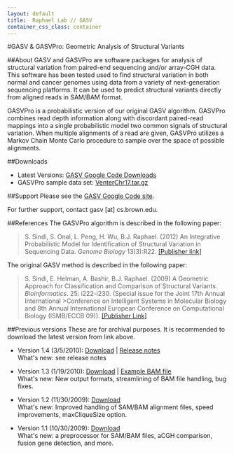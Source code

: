 ```yaml
---
layout: default
title:  Raphael Lab // GASV
container_css_class: container
---
```


#GASV & GASVPro: Geometric Analysis of Structural Variants

##About
GASV and GASVPro are software packages for analysis of structural variation from paired-end sequencing and/or array-CGH data. This software has been tested used to find structural variation in both normal and cancer genomes using data from a variety of next-generation sequencing platforms. It can be used to predict structural variants directly from aligned reads in SAM/BAM format.

GASVPro is a probabilistic version of our original GASV algorithm. GASVPro combines read depth information along with discordant paired-read mappings into a single probabilistic model two common signals of structural variation. When multiple alignments of a read are given, GASVPro utilizes a Markov Chain Monte Carlo procedure to sample over the space of possible alignments.

<a name="download"></a>
##Downloads
* Latest Versions: [GASV Google Code Downloads](http://code.google.com/p/gasv/downloads/list)
* GASVPro sample data set: [VenterChr17.tar.gz](http://cs.brown.edu/~braphael/software/GASVPro/VenterChr17.tar.gz)

##Support
Please see the [GASV Google Code site](https://code.google.com/p/gasv/).

For further support, contact gasv [at] cs.brown.edu.

<a name="reference"></a>
##References
The GASVPro algorithm is described in the following paper:

>S. Sindi, S. Onal, L. Peng, H. Wu, B.J. Raphael. (2012)
>An Integrative Probabilistic Model for Identification of Structural Variation in Sequencing Data.
>*Genome Biology* 13(3):R22. [[Publisher link]](http://genomebiology.com/2012/13/3/R22/abstract)

The original GASV method is described in the following paper:

>S. Sindi, E. Helman, A. Bashir, B.J. Raphael. (2009)
>A Geometric Approach for  Classification and Comparison of Structural Variants.
>*Bioinformatics*. 25: i222-i230.
>(Special issue for the Joint 17th Annual International >Conference on Intelligent Systems in Molecular Biology and 8th Annual International European Conference on Computational Biology (ISMB/ECCB 09)). [[Publisher Link]](http://dx.doi.org/10.1093/bioinformatics/btp208)

##Previous versions
These are for archival purposes. It is recommended to download the latest version from link above.

* Version 1.4 (3/5/2010): [Download](http://cs.brown.edu/~braphael/software/StructVar/GASV_RELEASE_1.4.tgz) | [Release notes](http://cs.brown.edu/~braphael/software/StructVar/RELEASE_NOTES.txt)  
What's new: see release notes

* Version 1.3 (1/19/2010): [Download](http://cs.brown.edu/~braphael/software/StructVar/GASV_RELEASE_1.3.tgz) | [Example BAM file](http://cs.brown.edu/~braphael/software/StructVar/Example.bam)  
What's new: New output formats, streamlining of BAM file handling, bug fixes.

* Version 1.2 (11/30/2009): [Download](http://cs.brown.edu/~braphael/software/StructVar/GASV_RELEASE_1.2.tgz)  
What's new: Improved handling of SAM/BAM alignment files, speed improvements, maxCliqueSize option.

* Version 1.1 (10/30/2009): [Download](http://cs.brown.edu/~braphael/software/StructVar/GASV_RELEASE_1.1.tgz)  
What's new: a preprocessor for SAM/BAM files, aCGH comparison, fusion gene detection, and more.